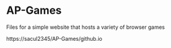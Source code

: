 # AP-Games
Files for a simple website that hosts a variety of browser games

https://sacul2345/AP-Games/github.io
